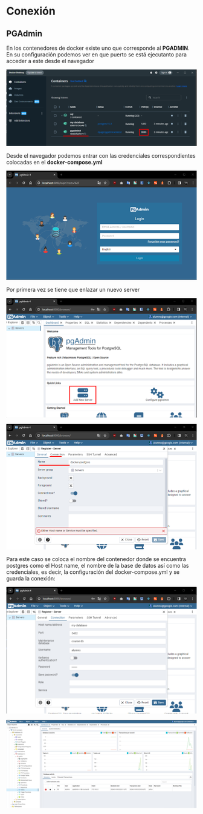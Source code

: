 # Conexión

## PGAdmin

En los contenedores de docker existe uno que corresponde al **PGADMIN**. En su configuración podemos ver en que puerto se está ejecutanto para acceder a este desde el navegador

![](./img/3.%20pgadmin_docker.png)

Desde el navegador podemos entrar con las credenciales correspondientes colocadas en el **docker-compose.yml**

![](./img/3.%20pgadmin_browser.png)


Por primera vez se tiene que enlazar un nuevo server

![](./img/3.%20pgadmin_newserver.png)

![](./img/3.%20newserver_name.png)

Para este caso se coloca el nombre del contenedor donde se encuentra postgres como el Host name, el nombre de la base de datos así como las credenciales, es decir, la configuración del docker-compose.yml y se guarda la conexión:

![](./img/3.%20newserver_connection.png)

![](./img/3.%20pgadmin_db.png)